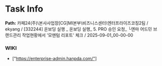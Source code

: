 # Task Info

**Path:** 카페24(주)\본사사업장\[CG]MI본부\비즈니스센터\엔터프라이즈코칭2팀 / ekyang / [332244] 온보딩 실행 _ 온보딩 실행_ 5. PRO 승인 요청_ └엔마 어드민 브랜드관리 작업현황에서 '모멘텀 리포트' 체크 / 2025-09-01_00-00-00

### WIKI
- ["https://enterprise-admin.hanpda.com/"]


